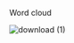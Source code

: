 Word cloud



![download (1)](https://github.com/Subhendu0802/word_cloud/assets/89163743/51137b48-bec2-432d-bcfe-9269c2300cab)

